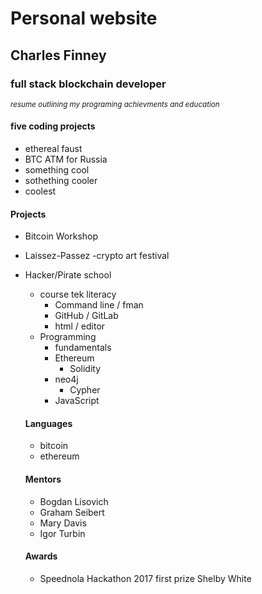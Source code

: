 # Personal website
## Charles Finney
### full stack blockchain developer 
<sup>_resume outlining my programing achievments and education_</sup>
#### five coding projects 
* ethereal faust
* BTC ATM for Russia
* something cool 
* sothething cooler
* coolest
#### Projects
* Bitcoin Workshop
* Laissez-Passez -crypto art festival
* Hacker/Pirate school
    * course tek literacy
        * Command line / fman
        * GitHub / GitLab
        * html / editor
    * Programming
        * fundamentals
        * Ethereum
            * Solidity 
        * neo4j
            * Cypher
        * JavaScript
        
   #### Languages 
   * bitcoin
   * ethereum
   #### Mentors
   * Bogdan Lisovich
   * Graham Seibert
   * Mary Davis
   * Igor Turbin 
   #### Awards
   * Speednola Hackathon 2017 first prize Shelby White
   
   
